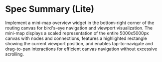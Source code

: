 # Spec Summary (Lite)

Implement a mini-map overview widget in the bottom-right corner of the routing canvas for bird's-eye navigation and viewport visualization. The mini-map displays a scaled representation of the entire 5000x5000px canvas with nodes and connections, features a highlighted rectangle showing the current viewport position, and enables tap-to-navigate and drag-to-pan interactions for efficient canvas navigation without excessive scrolling.